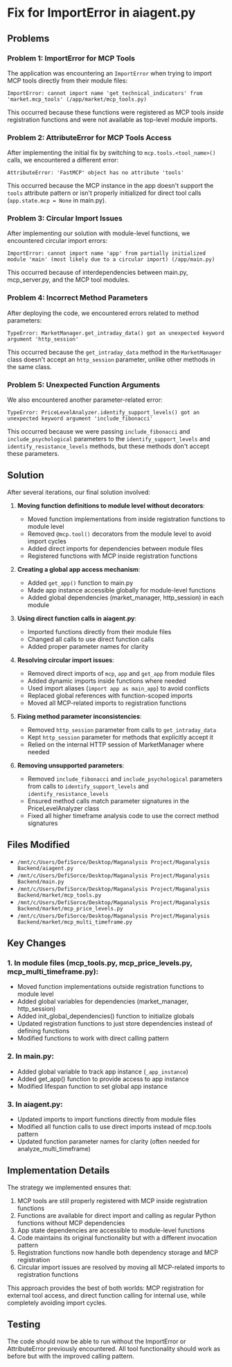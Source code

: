 # Fix for ImportError in aiagent.py

## Problems

### Problem 1: ImportError for MCP Tools

The application was encountering an `ImportError` when trying to import MCP tools directly from their module files:

```
ImportError: cannot import name 'get_technical_indicators' from 'market.mcp_tools' (/app/market/mcp_tools.py)
```

This occurred because these functions were registered as MCP tools *inside* registration functions and were not available as top-level module imports.

### Problem 2: AttributeError for MCP Tools Access

After implementing the initial fix by switching to `mcp.tools.<tool_name>()` calls, we encountered a different error:

```
AttributeError: 'FastMCP' object has no attribute 'tools'
```

This occurred because the MCP instance in the app doesn't support the `tools` attribute pattern or isn't properly initialized for direct tool calls (`app.state.mcp = None` in main.py).

### Problem 3: Circular Import Issues

After implementing our solution with module-level functions, we encountered circular import errors:

```
ImportError: cannot import name 'app' from partially initialized module 'main' (most likely due to a circular import) (/app/main.py)
```

This occurred because of interdependencies between main.py, mcp_server.py, and the MCP tool modules.

### Problem 4: Incorrect Method Parameters

After deploying the code, we encountered errors related to method parameters:

```
TypeError: MarketManager.get_intraday_data() got an unexpected keyword argument 'http_session'
```

This occurred because the `get_intraday_data` method in the `MarketManager` class doesn't accept an `http_session` parameter, unlike other methods in the same class.

### Problem 5: Unexpected Function Arguments

We also encountered another parameter-related error:

```
TypeError: PriceLevelAnalyzer.identify_support_levels() got an unexpected keyword argument 'include_fibonacci'
```

This occurred because we were passing `include_fibonacci` and `include_psychological` parameters to the `identify_support_levels` and `identify_resistance_levels` methods, but these methods don't accept these parameters.

## Solution

After several iterations, our final solution involved:

1. **Moving function definitions to module level without decorators**: 
   - Moved function implementations from inside registration functions to module level
   - Removed `@mcp.tool()` decorators from the module level to avoid import cycles
   - Added direct imports for dependencies between module files
   - Registered functions with MCP inside registration functions

2. **Creating a global app access mechanism**:
   - Added `get_app()` function to main.py
   - Made app instance accessible globally for module-level functions
   - Added global dependencies (market_manager, http_session) in each module

3. **Using direct function calls in aiagent.py**:
   - Imported functions directly from their module files
   - Changed all calls to use direct function calls
   - Added proper parameter names for clarity

4. **Resolving circular import issues**:
   - Removed direct imports of `mcp`, `app` and `get_app` from module files
   - Added dynamic imports inside functions where needed
   - Used import aliases (`import app as main_app`) to avoid conflicts
   - Replaced global references with function-scoped imports
   - Moved all MCP-related imports to registration functions

5. **Fixing method parameter inconsistencies**:
   - Removed `http_session` parameter from calls to `get_intraday_data`
   - Kept `http_session` parameter for methods that explicitly accept it
   - Relied on the internal HTTP session of MarketManager where needed

6. **Removing unsupported parameters**:
   - Removed `include_fibonacci` and `include_psychological` parameters from calls to `identify_support_levels` and `identify_resistance_levels`
   - Ensured method calls match parameter signatures in the PriceLevelAnalyzer class
   - Fixed all higher timeframe analysis code to use the correct method signatures

## Files Modified

- `/mnt/c/Users/DefiSorce/Desktop/Maganalysis Project/Maganalysis Backend/aiagent.py`
- `/mnt/c/Users/DefiSorce/Desktop/Maganalysis Project/Maganalysis Backend/main.py`
- `/mnt/c/Users/DefiSorce/Desktop/Maganalysis Project/Maganalysis Backend/market/mcp_tools.py`
- `/mnt/c/Users/DefiSorce/Desktop/Maganalysis Project/Maganalysis Backend/market/mcp_price_levels.py`
- `/mnt/c/Users/DefiSorce/Desktop/Maganalysis Project/Maganalysis Backend/market/mcp_multi_timeframe.py`

## Key Changes

### 1. In module files (mcp_tools.py, mcp_price_levels.py, mcp_multi_timeframe.py):

- Moved function implementations outside registration functions to module level
- Added global variables for dependencies (market_manager, http_session)
- Added init_global_dependencies() function to initialize globals
- Updated registration functions to just store dependencies instead of defining functions
- Modified functions to work with direct calling pattern

### 2. In main.py:

- Added global variable to track app instance (`_app_instance`)
- Added get_app() function to provide access to app instance
- Modified lifespan function to set global app instance

### 3. In aiagent.py:

- Updated imports to import functions directly from module files
- Modified all function calls to use direct imports instead of mcp.tools pattern
- Updated function parameter names for clarity (often needed for analyze_multi_timeframe)

## Implementation Details

The strategy we implemented ensures that:

1. MCP tools are still properly registered with MCP inside registration functions
2. Functions are available for direct import and calling as regular Python functions without MCP dependencies
3. App state dependencies are accessible to module-level functions
4. Code maintains its original functionality but with a different invocation pattern
5. Registration functions now handle both dependency storage and MCP registration
6. Circular import issues are resolved by moving all MCP-related imports to registration functions

This approach provides the best of both worlds: MCP registration for external tool access, and direct function calling for internal use, while completely avoiding import cycles.

## Testing

The code should now be able to run without the ImportError or AttributeError previously encountered. All tool functionality should work as before but with the improved calling pattern.